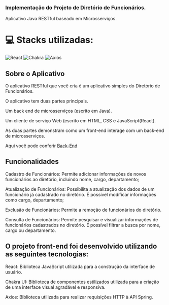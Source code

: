 ### Implementação do Projeto de Diretório de Funcionários.
Aplicativo Java RESTful baseado em Microsserviços.

# 💻 Stacks utilizadas:
![React](https://img.shields.io/badge/React-20232A?style=for-the-badge&logo=react&logoColor=61DAFB) ![Chakra](https://img.shields.io/badge/chakra-%234ED1C5.svg?style=for-the-badge&logo=chakraui&logoColor=white) ![Axios](https://img.shields.io/badge/axios-red.svg?style=for-the-badge&logo=axios&logoColor=671ddf)

## Sobre o Aplicativo
O aplicativo RESTful que você cria é um aplicativo simples do Diretório de Funcionários.

O aplicativo tem duas partes principais.

Um back end de microsserviços (escrito em Java).

Um cliente de serviço Web (escrito em HTML, CSS e JavaScript(React).

As duas partes demonstram como um front-end interage com um back-end de microsserviços.

Aqui você pode conferir [Back-End](https://github.com/mrodrigochaves/employees-directory)

## Funcionalidades
  Cadastro de Funcionários: Permite adicionar informações de novos funcionários ao diretório, incluindo nome, cargo, departamento;

  Atualização de Funcionários: Possibilita a atualização dos dados de um funcionário já cadastrado no diretório. É possível modificar informações como cargo, departamento;

  Exclusão de Funcionários: Permite a remoção de funcionários do diretório.

  Consulta de Funcionários: Permite pesquisar e visualizar informações de funcionários cadastrados no diretório. É possível filtrar a busca por nome, cargo ou departamento.
  
## O projeto front-end foi desenvolvido utilizando as seguintes tecnologias:

React: Biblioteca JavaScript utilizada para a construção da interface de usuário.

Chakra UI: Biblioteca de componentes estilizados utilizada para a criação de uma interface visual agradável e responsiva.

Axios: Biblioteca utilizada para realizar requisições HTTP à API Spring.
